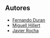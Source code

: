 ## Autores

- [Fernando Duran](https://github.com/Nando-Asir)
- [Miguell Hillert](https://github.com/MiguelHillert)
- [Javier Rocha](https://github.com/JavierRochaS)
